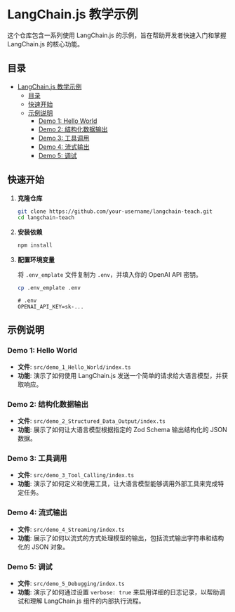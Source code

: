 # LangChain.js 教学示例

这个仓库包含一系列使用 LangChain.js 的示例，旨在帮助开发者快速入门和掌握 LangChain.js 的核心功能。

## 目录

- [LangChain.js 教学示例](#langchainjs-教学示例)
  - [目录](#目录)
  - [快速开始](#快速开始)
  - [示例说明](#示例说明)
    - [Demo 1: Hello World](#demo-1-hello-world)
    - [Demo 2: 结构化数据输出](#demo-2-结构化数据输出)
    - [Demo 3: 工具调用](#demo-3-工具调用)
    - [Demo 4: 流式输出](#demo-4-流式输出)
    - [Demo 5: 调试](#demo-5-调试)

## 快速开始

1. **克隆仓库**

   ```bash
   git clone https://github.com/your-username/langchain-teach.git
   cd langchain-teach
   ```

2. **安装依赖**

   ```bash
   npm install
   ```

3. **配置环境变量**

   将 `.env_emplate` 文件复制为 `.env`，并填入你的 OpenAI API 密钥。

   ```bash
   cp .env_emplate .env
   ```

   ```
   # .env
   OPENAI_API_KEY=sk-...
   ```

## 示例说明

### Demo 1: Hello World

- **文件**: `src/demo_1_Hello_World/index.ts`
- **功能**: 演示了如何使用 LangChain.js 发送一个简单的请求给大语言模型，并获取响应。

### Demo 2: 结构化数据输出

- **文件**: `src/demo_2_Structured_Data_Output/index.ts`
- **功能**: 展示了如何让大语言模型根据指定的 Zod Schema 输出结构化的 JSON 数据。

### Demo 3: 工具调用

- **文件**: `src/demo_3_Tool_Calling/index.ts`
- **功能**: 演示了如何定义和使用工具，让大语言模型能够调用外部工具来完成特定任务。

### Demo 4: 流式输出

- **文件**: `src/demo_4_Streaming/index.ts`
- **功能**: 展示了如何以流式的方式处理模型的输出，包括流式输出字符串和结构化的 JSON 对象。

### Demo 5: 调试

- **文件**: `src/demo_5_Debugging/index.ts`
- **功能**: 演示了如何通过设置 `verbose: true` 来启用详细的日志记录，以帮助调试和理解 LangChain.js 组件的内部执行流程。